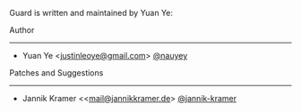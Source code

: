 Guard is written and maintained by Yuan Ye:

Author
- - -

* Yuan Ye \<<justinleoye@gmail.com>\> [@nauyey](https://github.com/nauyey)

Patches and Suggestions
- - - - - - - - - - - -
* Jannik Kramer \<<mail@jannikkramer.de\> [@jannik-kramer](https://github.com/jannik-kramer)
